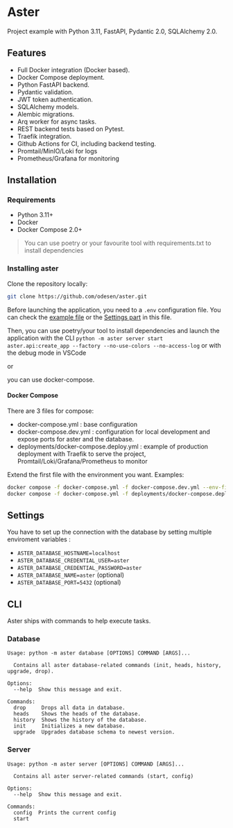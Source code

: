 # Aster

Project example with Python 3.11, FastAPI, Pydantic 2.0, SQLAlchemy 2.0.

## Features

- Full Docker integration (Docker based).
- Docker Compose deployment.
- Python FastAPI backend.
- Pydantic validation.
- JWT token authentication.
- SQLAlchemy models.
- Alembic migrations.
- Arq worker for async tasks.
- REST backend tests based on Pytest.
- Traefik integration.
- Github Actions for CI, including backend testing.
- Promtail/MinIO/Loki for logs
- Prometheus/Grafana for monitoring

## Installation

### Requirements

- Python 3.11+
- Docker
- Docker Compose 2.0+

> You can use poetry or your favourite tool with requirements.txt to install dependencies

### Installing aster

Clone the repository locally:

```sh
git clone https://github.com/odesen/aster.git
```

Before launching the application, you need to a `.env` configuration file. You can check the [example file](https://github.com/odesen/aster/blob/main/.env.example) or the [Settings part](#settings) in this file.

Then, you can use poetry/your tool to install dependencies and launch the application with the CLI `python -m aster server start aster.api:create_app --factory --no-use-colors --no-access-log` or with the debug mode in VSCode

or

you can use docker-compose.

#### Docker Compose

There are 3 files for compose:

- docker-compose.yml : base configuration
- docker-compose.dev.yml : configuration for local development and expose ports for aster and the database.
- deployments/docker-compose.deploy.yml : example of production deployment with Traefik to serve the project, Promtail/Loki/Grafana/Prometheus to monitor

Extend the first file with the environment you want. Examples:

```sh
docker compose -f docker-compose.yml -f docker-compose.dev.yml --env-file .env up db
docker compose -f docker-compose.yml -f deployments/docker-compose.deploy.yml --env-file .env up
```

## Settings

You have to set up the connection with the database by setting multiple enviroment variables :
- `ASTER_DATABASE_HOSTNAME=localhost`
- `ASTER_DATABASE_CREDENTIAL_USER=aster`
- `ASTER_DATABASE_CREDENTIAL_PASSWORD=aster`
- `ASTER_DATABASE_NAME=aster` (optional)
- `ASTER_DATABASE_PORT=5432` (optional)

## CLI

Aster ships with commands to help execute tasks.

### Database

```
Usage: python -m aster database [OPTIONS] COMMAND [ARGS]...

  Contains all aster database-related commands (init, heads, history, upgrade, drop).

Options:
  --help  Show this message and exit.

Commands:
  drop     Drops all data in database.
  heads    Shows the heads of the database.
  history  Shows the history of the database.
  init     Initializes a new database.
  upgrade  Upgrades database schema to newest version.
```

### Server

```
Usage: python -m aster server [OPTIONS] COMMAND [ARGS]...

  Contains all aster server-related commands (start, config)

Options:
  --help  Show this message and exit.

Commands:
  config  Prints the current config
  start
```
